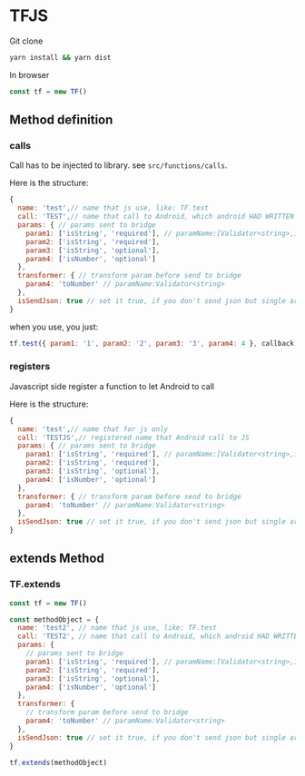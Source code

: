 # TFJS

Git clone

```bash
yarn install && yarn dist
```

In browser

```javascript
const tf = new TF()
```

## Method definition

### calls

Call has to be injected to library. see `src/functions/calls`.

Here is the structure:

```javascript
{
  name: 'test',// name that js use, like: TF.test
  call: 'TEST',// name that call to Android, which android HAD WRITTEN to it's code
  params: { // params sent to bridge
    param1: ['isString', 'required'], // paramName:[Validator<string>,isRequried<'reqruied'|'optional'>]
    param2: ['isString', 'required'],
    param3: ['isString', 'optional'],
    param4: ['isNumber', 'optional']
  },
  transformer: { // transform param before send to bridge
    param4: 'toNumber' // paramName:Validator<string>
  },
  isSendJson: true // set it true, if you don't send json but single argument
}
```

when you use, you just:

```javascript
tf.test({ param1: '1', param2: '2', param3: '3', param4: 4 }, callback)
```

### registers

Javascript side register a function to let Android to call

Here is the structure:

```javascript
{
  name: 'test',// name that for js only
  call: 'TESTJS',// registered name that Android call to JS
  params: { // params sent to bridge
    param1: ['isString', 'required'], // paramName:[Validator<string>,isRequried<'reqruied'|'optional'>]
    param2: ['isString', 'required'],
    param3: ['isString', 'optional'],
    param4: ['isNumber', 'optional']
  },
  transformer: { // transform param before send to bridge
    param4: 'toNumber' // paramName:Validator<string>
  },
  isSendJson: true // set it true, if you don't send json but single argument
}
```

## extends Method

### TF.extends

```javascript
const tf = new TF()

const methodObject = {
  name: 'test2', // name that js use, like: TF.test
  call: 'TEST2', // name that call to Android, which android HAD WRITTEN to it's code
  params: {
    // params sent to bridge
    param1: ['isString', 'required'], // paramName:[Validator<string>,isRequried<'reqruied'|'optional'>]
    param2: ['isString', 'required'],
    param3: ['isString', 'optional'],
    param4: ['isNumber', 'optional']
  },
  transformer: {
    // transform param before send to bridge
    param4: 'toNumber' // paramName:Validator<string>
  },
  isSendJson: true // set it true, if you don't send json but single argument
}

tf.extends(methodObject)
```
